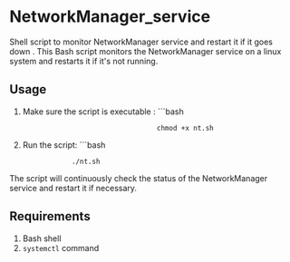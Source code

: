 # NetworkManager_service
Shell script to monitor NetworkManager service and restart it if it goes down .
This Bash script monitors the NetworkManager service on a linux system and restarts it if it's not running.

## Usage
1. Make sure the script is executable : ```bash
   
                                        chmod +x nt.sh
3. Run the script: ```bash
   
                   ./nt.sh
The script will continuously check the status of the NetworkManager service and restart it if necessary.

## Requirements
1. Bash shell
2. `systemctl` command
